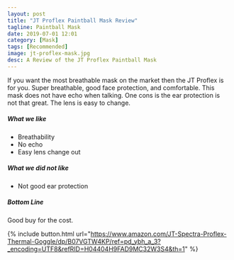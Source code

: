 ```yaml
---
layout: post
title: "JT Proflex Paintball Mask Review"
tagline: Paintball Mask
date: 2019-07-01 12:01
category: [Mask]
tags: [Recommended]
image: jt-proflex-mask.jpg
desc: A Review of the JT Proflex Paintball Mask
---
```

If you want the most breathable mask on the market then the JT Proflex is for you. Super breathable, good face protection, and comfortable.  This mask does not have echo when talking. One cons is the ear protection is not that great. The lens is easy to change.

##### What we like

* Breathability
* No echo
* Easy lens change out

##### What we did not like

* Not good ear protection

##### Bottom Line

Good buy for the cost.


{% include button.html url="https://www.amazon.com/JT-Spectra-Proflex-Thermal-Goggle/dp/B07VGTW4KP/ref=pd_ybh_a_3?_encoding=UTF8&refRID=H04404H9FAD9MC32W3S4&th=1" %}
